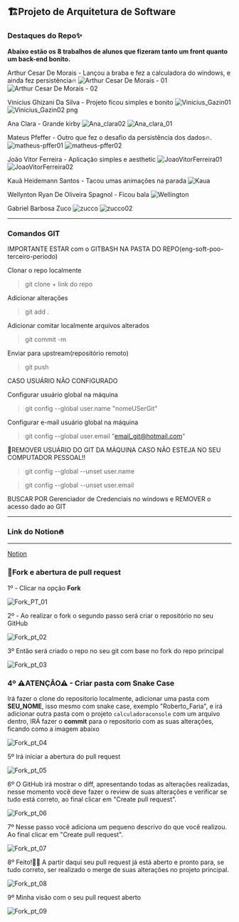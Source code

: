 ## 🏗Projeto de Arquitetura de Software

### Destaques do Repo✨

**Abaixo estão os 8 trabalhos de alunos que fizeram tanto um front quanto um back-end bonito.**

Arthur Cesar De Morais - Lançou a braba e fez a calculadora do windows, e ainda fez persistência🔥
![Arthur Cesar De Morais - 01](https://github.com/Sandrolaxx/eng-soft-arch-quarto-periodo-turma-c/assets/61207420/c672704b-0552-4310-b790-7800831970e1)
![Arthur Cesar De Morais - 02](https://github.com/Sandrolaxx/eng-soft-arch-quarto-periodo-turma-c/assets/61207420/432d743c-e74f-4a61-8d37-fdbe6f8ca985)

Vinicius Ghizani Da Silva - Projeto ficou simples e bonito
![Vinicius_Gazin01](https://github.com/Sandrolaxx/eng-soft-arch-quarto-periodo-turma-c/assets/61207420/4f1ccad6-faa0-4b15-b15f-4fba7fae25c1)
![Vinicius_Gazin02 png](https://github.com/Sandrolaxx/eng-soft-arch-quarto-periodo-turma-c/assets/61207420/67860afb-a1dc-4059-95cd-569e77c37537)

Ana Clara - Grande kirby
![Ana_clara02](https://github.com/Sandrolaxx/eng-soft-arch-quarto-periodo-turma-c/assets/61207420/91a748c6-b754-4bdb-9ee0-9cb96433afa0)
![Ana_clara_01](https://github.com/Sandrolaxx/eng-soft-arch-quarto-periodo-turma-c/assets/61207420/70e3db7d-6271-45fb-82d9-d207232e8224)

Mateus Pfeffer - Outro que fez o desafio da persistência dos dados🔥.
![matheus-pffer01](https://github.com/Sandrolaxx/eng-soft-arch-quarto-periodo-turma-c/assets/61207420/2dc0e98a-5390-4835-b383-e0f877b00bca)
![matheus-pffer02](https://github.com/Sandrolaxx/eng-soft-arch-quarto-periodo-turma-c/assets/61207420/9677f123-4096-4c15-b1da-6939d18ec611)

João Vitor Ferreira - Aplicação simples e aesthetic
![JoaoVitorFerreira01](https://github.com/Sandrolaxx/eng-soft-arch-quarto-periodo-turma-c/assets/61207420/204796e7-a209-493b-b6f1-663c9c4f24f5)
![JoaoVitorFerreira02](https://github.com/Sandrolaxx/eng-soft-arch-quarto-periodo-turma-c/assets/61207420/917153be-e61f-4502-adba-19c0987f89e5)

Kauã Heidemann Santos - Tacou umas animações na parada
![Kaua](https://github.com/Sandrolaxx/eng-soft-arch-quarto-periodo-turma-c/assets/61207420/d8cedf96-085b-4b04-bde7-5f8f22f645e2)

Wellynton Ryan De Oliveira Spagnol - Ficou bala
![Wellington](https://github.com/Sandrolaxx/eng-soft-arch-quarto-periodo-turma-c/assets/61207420/cdef536c-1284-4033-915f-ba54868c9787)

Gabriel Barbosa Zuco
![zucco](https://github.com/Sandrolaxx/eng-soft-arch-quarto-periodo-turma-c/assets/61207420/ec50d5a7-56a7-42f8-9a9e-7e93081bed1c)
![zucco02](https://github.com/Sandrolaxx/eng-soft-arch-quarto-periodo-turma-c/assets/61207420/fb166965-a56d-4897-bc5e-041c01173ea1)

---

### Comandos GIT

IMPORTANTE ESTAR com o GITBASH NA PASTA DO REPO(eng-soft-poo-terceiro-periodo)

Clonar o repo localmente
> git clone + link do repo

Adicionar alterações
> git add .

Adicionar comitar localmente arquivos alterados
> git commit -m

Enviar para upstream(repositório remoto)
> git push

CASO USUÁRIO NÃO CONFIGURADO

Configurar usuário global na máquina
> git config --global user.name "nomeUSerGit"

Configurar e-mail usuário global na máquina
> git config --global user.email "email_git@hotmail.com"

🚧REMOVER USUÁRIO DO GIT DA MÁQUINA CASO NÃO ESTEJA NO SEU COMPUTADOR PESSOAL!!

> git config --global --unset user.name

> git config --global --unset user.email

BUSCAR POR Gerenciador de Credenciais no windows e REMOVER o acesso dado ao GIT

---

### Link do Notion🔥

---

[Notion](https://www.notion.so/Primeiro-Bimestre-013e0180341e4a73b3ba2d1768fca330?pvs=4)

### 🍴Fork e abertura de pull request

1º - Clicar na opção **Fork**

![Fork_PT_01](https://github.com/Sandrolaxx/eng-soft-arch-quarto-periodo-turma-b/assets/61207420/1eccb15a-f3ad-4355-ab16-f1b0fb244cbd)

2º - Ao realizar o fork o segundo passo será criar o repositório no seu GitHub

![Fork_pt_02](https://github.com/Sandrolaxx/eng-soft-arch-quarto-periodo-turma-b/assets/61207420/4e06b579-5aef-4b1d-9281-8622895a561b)

3º Então será criado o repo no seu git com base no fork do repo principal

![Fork_pt_03](https://github.com/Sandrolaxx/eng-soft-arch-quarto-periodo-turma-b/assets/61207420/23b2c306-cacb-4439-aa72-28eb3c8efad3)

### 4º ⚠ATENÇÃO⚠ - Criar pasta com Snake Case 
Irá fazer o clone do repositorio localmente, adicionar uma pasta com **SEU_NOME**, isso mesmo com snake case, exemplo "Roberto_Faria", e irá adicionar outra pasta com o projeto `calculadoraconsole` com um arquivo dentro, IRÁ fazer o **commit** para o repositorio com as suas alterações, ficando como a imagem abaixo

![Fork_pt_04](https://github.com/Sandrolaxx/eng-soft-poo-terceiro-periodo/assets/61207420/3cb2f88e-8474-4458-9bb8-9ca0ddbb4962)

5º Irá iniciar a abertura do pull request

![Fork_pt_05](https://github.com/Sandrolaxx/eng-soft-arch-quarto-periodo-turma-b/assets/61207420/0dc4d467-a7a5-41db-ad5d-26db22e64efd)

6º O GitHub irá mostrar o diff, apresentando todas as alterações realizadas, nesse momento você deve fazer o review de suas alterações e verificar se tudo está correto, ao final clicar em "Create pull request".

![Fork_pt_06](https://github.com/Sandrolaxx/eng-soft-arch-quarto-periodo-turma-b/assets/61207420/e00b9d29-eef3-4b7d-b62e-dcf2ea6fef81)

7º Nesse passo você adiciona um pequeno descrivo do que você realizou. Ao final clicar em "Create pull request".

![Fork_pt_07](https://github.com/Sandrolaxx/eng-soft-arch-quarto-periodo-turma-b/assets/61207420/86dde404-55cc-4174-a863-50c61aa392ea)

8º Feito!🥳🎉 A partir daqui seu pull request já está aberto e pronto para, se tudo correto, ser realizado o merge de suas alterações no projeto principal.

![Fork_pt_08](https://github.com/Sandrolaxx/eng-soft-arch-quarto-periodo-turma-b/assets/61207420/8659495a-125d-4837-9d0a-49f9c5975f8a)

9º Minha visão com o seu pull request aberto

![Fork_pt_09](https://github.com/Sandrolaxx/eng-soft-arch-quarto-periodo-turma-b/assets/61207420/35e64864-2e65-49e2-890d-0c6ac573e008)